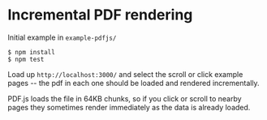 Incremental PDF rendering
=========================

Initial example in `example-pdfjs/`

    $ npm install
    $ npm test

Load up `http://localhost:3000/` and select the scroll or click
example pages -- the pdf in each one should be loaded and rendered
incrementally.

PDF.js loads the file in 64KB chunks, so if you click or scroll to
nearby pages they sometimes render immediately as the data is already
loaded.